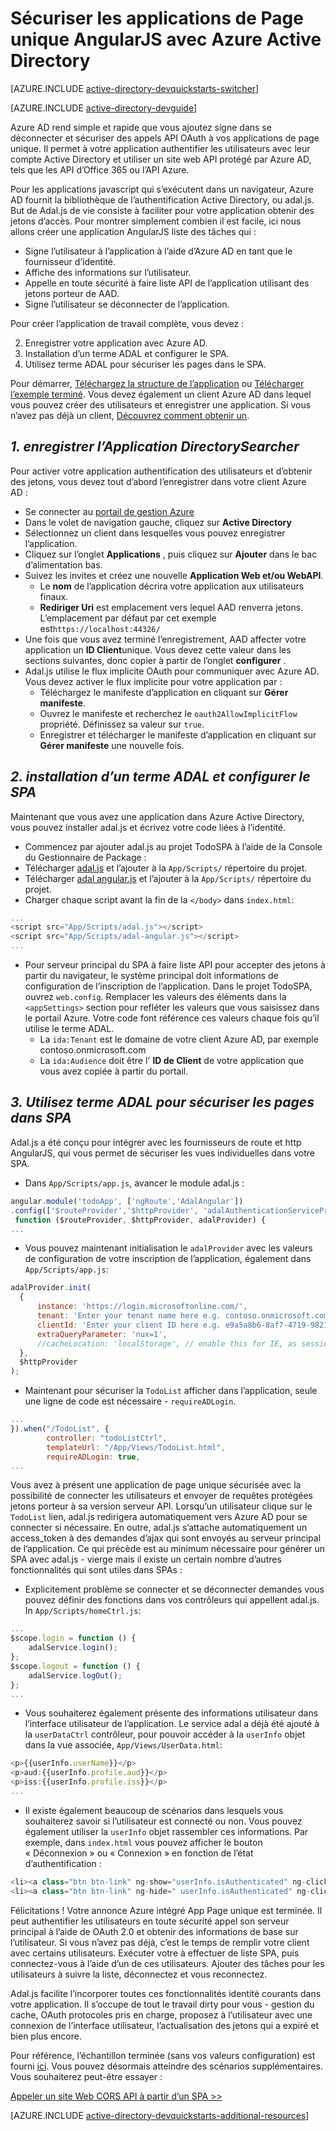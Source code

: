 <properties
    pageTitle="Azure AD AngularJS mise en route | Microsoft Azure"
    description="Découvrez comment créer une application angulaire JS seule Page qui s’intègre à Azure AD pour se connecter et appelle Azure AD protégé API utilisant OAuth."
    services="active-directory"
    documentationCenter=""
    authors="dstrockis"
    manager="mbaldwin"
    editor=""/>

<tags
    ms.service="active-directory"
    ms.workload="identity"
    ms.tgt_pltfrm="na"
    ms.devlang="javascript"
    ms.topic="article"
    ms.date="09/16/2016"
    ms.author="dastrock"/>


# <a name="securing-angularjs-single-page-apps-with-azure-ad"></a>Sécuriser les applications de Page unique AngularJS avec Azure Active Directory

[AZURE.INCLUDE [active-directory-devquickstarts-switcher](../../includes/active-directory-devquickstarts-switcher.md)]

[AZURE.INCLUDE [active-directory-devguide](../../includes/active-directory-devguide.md)]

Azure AD rend simple et rapide que vous ajoutez signe dans se déconnecter et sécuriser des appels API OAuth à vos applications de page unique.  Il permet à votre application authentifier les utilisateurs avec leur compte Active Directory et utiliser un site web API protégé par Azure AD, tels que les API d’Office 365 ou l’API Azure.

Pour les applications javascript qui s’exécutent dans un navigateur, Azure AD fournit la bibliothèque de l’authentification Active Directory, ou adal.js.  But de Adal.js de vie consiste à faciliter pour votre application obtenir des jetons d’accès.  Pour montrer simplement combien il est facile, ici nous allons créer une application AngularJS liste des tâches qui :

- Signe l’utilisateur à l’application à l’aide d’Azure AD en tant que le fournisseur d’identité.
- Affiche des informations sur l’utilisateur.
- Appelle en toute sécurité à faire liste API de l’application utilisant des jetons porteur de AAD.
- Signe l’utilisateur se déconnecter de l’application.

Pour créer l’application de travail complète, vous devez :

2. Enregistrer votre application avec Azure AD.
3. Installation d’un terme ADAL et configurer le SPA.
5. Utilisez terme ADAL pour sécuriser les pages dans le SPA.

Pour démarrer, [Téléchargez la structure de l’application](https://github.com/AzureADQuickStarts/SinglePageApp-AngularJS-DotNet/archive/skeleton.zip) ou [Télécharger l’exemple terminé](https://github.com/AzureADQuickStarts/SinglePageApp-AngularJS-DotNet/archive/complete.zip).  Vous devez également un client Azure AD dans lequel vous pouvez créer des utilisateurs et enregistrer une application.  Si vous n’avez pas déjà un client, [Découvrez comment obtenir un](active-directory-howto-tenant.md).

## <a name="1-register-the-directorysearcher-application"></a>*1. enregistrer l’Application DirectorySearcher*
Pour activer votre application authentification des utilisateurs et d’obtenir des jetons, vous devez tout d’abord l’enregistrer dans votre client Azure AD :

-   Se connecter au [portail de gestion Azure](https://manage.windowsazure.com)
-   Dans le volet de navigation gauche, cliquez sur **Active Directory**
-   Sélectionnez un client dans lesquelles vous pouvez enregistrer l’application.
-   Cliquez sur l’onglet **Applications** , puis cliquez sur **Ajouter** dans le bac d’alimentation bas.
-   Suivez les invites et créez une nouvelle **Application Web et/ou WebAPI**.
    -   Le **nom** de l’application décrira votre application aux utilisateurs finaux.
    -   **Rediriger Uri** est emplacement vers lequel AAD renverra jetons.  L’emplacement par défaut par cet exemple est`https://localhost:44326/`
-   Une fois que vous avez terminé l’enregistrement, AAD affecter votre application un **ID Client**unique.  Vous devez cette valeur dans les sections suivantes, donc copier à partir de l’onglet **configurer** .
- Adal.js utilise le flux implicite OAuth pour communiquer avec Azure AD.  Vous devez activer le flux implicite pour votre application par :
    - Téléchargez le manifeste d’application en cliquant sur **Gérer manifeste**.
    - Ouvrez le manifeste et recherchez le `oauth2AllowImplicitFlow` propriété. Définissez sa valeur sur `true`.
    - Enregistrer et télécharger le manifeste d’application en cliquant sur **Gérer manifeste** une nouvelle fois.

## <a name="2-install-adal--configure-the-spa"></a>*2. installation d’un terme ADAL et configurer le SPA*
Maintenant que vous avez une application dans Azure Active Directory, vous pouvez installer adal.js et écrivez votre code liées à l’identité.

-   Commencez par ajouter adal.js au projet TodoSPA à l’aide de la Console du Gestionnaire de Package :
  - Télécharger [adal.js](https://raw.githubusercontent.com/AzureAD/azure-activedirectory-library-for-js/master/lib/adal.js) et l’ajouter à la `App/Scripts/` répertoire du projet.
  - Télécharger [adal angular.js](https://raw.githubusercontent.com/AzureAD/azure-activedirectory-library-for-js/master/lib/adal-angular.js) et l’ajouter à la `App/Scripts/` répertoire du projet.
  - Charger chaque script avant la fin de la `</body>` dans `index.html`:

```js
...
<script src="App/Scripts/adal.js"></script>
<script src="App/Scripts/adal-angular.js"></script>
...
```

-   Pour serveur principal du SPA à faire liste API pour accepter des jetons à partir du navigateur, le système principal doit informations de configuration de l’inscription de l’application. Dans le projet TodoSPA, ouvrez `web.config`.  Remplacer les valeurs des éléments dans la `<appSettings>` section pour refléter les valeurs que vous saisissez dans le portail Azure.  Votre code font référence ces valeurs chaque fois qu’il utilise le terme ADAL.
    -   La `ida:Tenant` est le domaine de votre client Azure AD, par exemple contoso.onmicrosoft.com
    -   La `ida:Audience` doit être l' **ID de Client** de votre application que vous avez copiée à partir du portail.

## <a name="3--use-adal-to-secure-pages-in-the-spa"></a>*3. Utilisez terme ADAL pour sécuriser les pages dans SPA*
Adal.js a été conçu pour intégrer avec les fournisseurs de route et http AngularJS, qui vous permet de sécuriser les vues individuelles dans votre SPA.

- Dans `App/Scripts/app.js`, avancer le module adal.js :

```js
angular.module('todoApp', ['ngRoute','AdalAngular'])
.config(['$routeProvider','$httpProvider', 'adalAuthenticationServiceProvider',
 function ($routeProvider, $httpProvider, adalProvider) {
...
```
- Vous pouvez maintenant initialisation le `adalProvider` avec les valeurs de configuration de votre inscription de l’application, également dans `App/Scripts/app.js`:

```js
adalProvider.init(
  {
      instance: 'https://login.microsoftonline.com/',
      tenant: 'Enter your tenant name here e.g. contoso.onmicrosoft.com',
      clientId: 'Enter your client ID here e.g. e9a5a8b6-8af7-4719-9821-0deef255f68e',
      extraQueryParameter: 'nux=1',
      //cacheLocation: 'localStorage', // enable this for IE, as sessionStorage does not work for localhost.
  },
  $httpProvider
);
```
- Maintenant pour sécuriser la `TodoList` afficher dans l’application, seule une ligne de code est nécessaire - `requireADLogin`.

```js
...
}).when("/TodoList", {
        controller: "todoListCtrl",
        templateUrl: "/App/Views/TodoList.html",
        requireADLogin: true,
...
```

Vous avez à présent une application de page unique sécurisée avec la possibilité de connecter les utilisateurs et envoyer de requêtes protégées jetons porteur à sa version serveur API.  Lorsqu’un utilisateur clique sur le `TodoList` lien, adal.js redirigera automatiquement vers Azure AD pour se connecter si nécessaire.  En outre, adal.js s’attache automatiquement un access_token à des demandes d’ajax qui sont envoyés au serveur principal de l’application.  Ce qui précède est au minimum nécessaire pour générer un SPA avec adal.js - vierge mais il existe un certain nombre d’autres fonctionnalités qui sont utiles dans SPAs :

- Explicitement problème se connecter et se déconnecter demandes vous pouvez définir des fonctions dans vos contrôleurs qui appellent adal.js.  In `App/Scripts/homeCtrl.js`:

```js
...
$scope.login = function () {
    adalService.login();
};
$scope.logout = function () {
    adalService.logOut();
};
...
```
- Vous souhaiterez également présente des informations utilisateur dans l’interface utilisateur de l’application.  Le service adal a déjà été ajouté à la `userDataCtrl` contrôleur, pour pouvoir accéder à la `userInfo` objet dans la vue associée, `App/Views/UserData.html`:

```js
<p>{{userInfo.userName}}</p>
<p>aud:{{userInfo.profile.aud}}</p>
<p>iss:{{userInfo.profile.iss}}</p>
...
```

- Il existe également beaucoup de scénarios dans lesquels vous souhaiterez savoir si l’utilisateur est connecté ou non.  Vous pouvez également utiliser la `userInfo` objet rassembler ces informations.  Par exemple, dans `index.html` vous pouvez afficher le bouton « Déconnexion » ou « Connexion » en fonction de l’état d’authentification :

```js
<li><a class="btn btn-link" ng-show="userInfo.isAuthenticated" ng-click="logout()">Logout</a></li>
<li><a class="btn btn-link" ng-hide=" userInfo.isAuthenticated" ng-click="login()">Login</a></li>
```

Félicitations ! Votre annonce Azure intégré App Page unique est terminée.  Il peut authentifier les utilisateurs en toute sécurité appel son serveur principal à l’aide de OAuth 2.0 et obtenir des informations de base sur l’utilisateur.  Si vous n’avez pas déjà, c’est le temps de remplir votre client avec certains utilisateurs.  Exécuter votre à effectuer de liste SPA, puis connectez-vous à l’aide d’un de ces utilisateurs.  Ajouter des tâches pour les utilisateurs à suivre la liste, déconnectez et vous reconnectez.

Adal.js facilite l’incorporer toutes ces fonctionnalités identité courants dans votre application.  Il s’occupe de tout le travail dirty pour vous - gestion du cache, OAuth protocoles pris en charge, proposez à l’utilisateur avec une connexion de l’interface utilisateur, l’actualisation des jetons qui a expiré et bien plus encore.

Pour référence, l’échantillon terminée (sans vos valeurs configuration) est fourni [ici](https://github.com/AzureADQuickStarts/SinglePageApp-AngularJS-DotNet/archive/complete.zip).  Vous pouvez désormais atteindre des scénarios supplémentaires.  Vous souhaiterez peut-être essayer :

[Appeler un site Web CORS API à partir d’un SPA >>](https://github.com/AzureAdSamples/SinglePageApp-WebAPI-AngularJS-DotNet)

[AZURE.INCLUDE [active-directory-devquickstarts-additional-resources](../../includes/active-directory-devquickstarts-additional-resources.md)]
